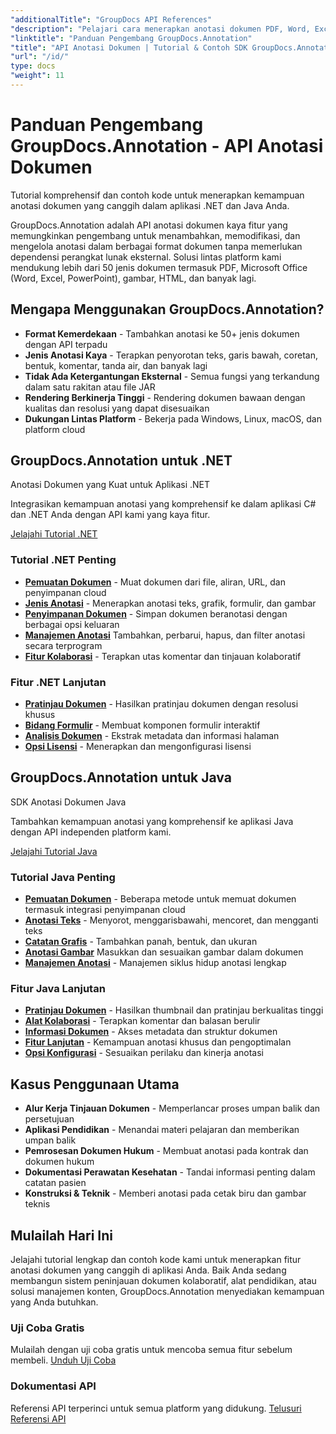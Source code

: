 ```yaml
---
"additionalTitle": "GroupDocs API References"
"description": "Pelajari cara menerapkan anotasi dokumen PDF, Word, Excel & PowerPoint dalam aplikasi .NET & Java. Tutorial langkah demi langkah untuk markup teks, komentar, bentuk & fitur kolaborasi."
"linktitle": "Panduan Pengembang GroupDocs.Annotation"
"title": "API Anotasi Dokumen | Tutorial & Contoh SDK GroupDocs.Annotation"
"url": "/id/"
type: docs
"weight": 11
---
```


# Panduan Pengembang GroupDocs.Annotation - API Anotasi Dokumen

Tutorial komprehensif dan contoh kode untuk menerapkan kemampuan anotasi dokumen yang canggih dalam aplikasi .NET dan Java Anda.

GroupDocs.Annotation adalah API anotasi dokumen kaya fitur yang memungkinkan pengembang untuk menambahkan, memodifikasi, dan mengelola anotasi dalam berbagai format dokumen tanpa memerlukan dependensi perangkat lunak eksternal. Solusi lintas platform kami mendukung lebih dari 50 jenis dokumen termasuk PDF, Microsoft Office (Word, Excel, PowerPoint), gambar, HTML, dan banyak lagi.

## Mengapa Menggunakan GroupDocs.Annotation?

- **Format Kemerdekaan** - Tambahkan anotasi ke 50+ jenis dokumen dengan API terpadu
- **Jenis Anotasi Kaya** - Terapkan penyorotan teks, garis bawah, coretan, bentuk, komentar, tanda air, dan banyak lagi
- **Tidak Ada Ketergantungan Eksternal** - Semua fungsi yang terkandung dalam satu rakitan atau file JAR
- **Rendering Berkinerja Tinggi** - Rendering dokumen bawaan dengan kualitas dan resolusi yang dapat disesuaikan
- **Dukungan Lintas Platform** - Bekerja pada Windows, Linux, macOS, dan platform cloud

## GroupDocs.Annotation untuk .NET

Anotasi Dokumen yang Kuat untuk Aplikasi .NET

Integrasikan kemampuan anotasi yang komprehensif ke dalam aplikasi C# dan .NET Anda dengan API kami yang kaya fitur.

[Jelajahi Tutorial .NET](./net/)

### Tutorial .NET Penting

- [**Pemuatan Dokumen**](./net/document-loading) - Muat dokumen dari file, aliran, URL, dan penyimpanan cloud
- [**Jenis Anotasi**](./net/text-annotations) - Menerapkan anotasi teks, grafik, formulir, dan gambar
- [**Penyimpanan Dokumen**](./net/document-saving) - Simpan dokumen beranotasi dengan berbagai opsi keluaran
- [**Manajemen Anotasi**](./net/annotation-management) Tambahkan, perbarui, hapus, dan filter anotasi secara terprogram
- [**Fitur Kolaborasi**](./net/reply-management) - Terapkan utas komentar dan tinjauan kolaboratif

### Fitur .NET Lanjutan

- [**Pratinjau Dokumen**](./net/document-preview) - Hasilkan pratinjau dokumen dengan resolusi khusus
- [**Bidang Formulir**](./net/form-field-annotations) - Membuat komponen formulir interaktif
- [**Analisis Dokumen**](./net/document-information) - Ekstrak metadata dan informasi halaman
- [**Opsi Lisensi**](./net/licensing-and-configuration) - Menerapkan dan mengonfigurasi lisensi

## GroupDocs.Annotation untuk Java

SDK Anotasi Dokumen Java

Tambahkan kemampuan anotasi yang komprehensif ke aplikasi Java dengan API independen platform kami.

[Jelajahi Tutorial Java](./java/)

### Tutorial Java Penting

- [**Pemuatan Dokumen**](./java/document-loading) - Beberapa metode untuk memuat dokumen termasuk integrasi penyimpanan cloud
- [**Anotasi Teks**](./java/text-annotations) - Menyorot, menggarisbawahi, mencoret, dan mengganti teks
- [**Catatan Grafis**](./java/graphical-annotations) - Tambahkan panah, bentuk, dan ukuran
- [**Anotasi Gambar**](./java/image-annotations) Masukkan dan sesuaikan gambar dalam dokumen  
- [**Manajemen Anotasi**](./java/annotation-management) - Manajemen siklus hidup anotasi lengkap

### Fitur Java Lanjutan

- [**Pratinjau Dokumen**](./java/document-preview) - Hasilkan thumbnail dan pratinjau berkualitas tinggi
- [**Alat Kolaborasi**](./java/reply-management) - Terapkan komentar dan balasan berulir
- [**Informasi Dokumen**](./java/document-information) - Akses metadata dan struktur dokumen
- [**Fitur Lanjutan**](./java/advanced-features) - Kemampuan anotasi khusus dan pengoptimalan
- [**Opsi Konfigurasi**](./java/licensing-and-configuration) - Sesuaikan perilaku dan kinerja anotasi

## Kasus Penggunaan Utama

- **Alur Kerja Tinjauan Dokumen** - Memperlancar proses umpan balik dan persetujuan
- **Aplikasi Pendidikan** - Menandai materi pelajaran dan memberikan umpan balik
- **Pemrosesan Dokumen Hukum** - Membuat anotasi pada kontrak dan dokumen hukum
- **Dokumentasi Perawatan Kesehatan** - Tandai informasi penting dalam catatan pasien
- **Konstruksi & Teknik** - Memberi anotasi pada cetak biru dan gambar teknis

## Mulailah Hari Ini

Jelajahi tutorial lengkap dan contoh kode kami untuk menerapkan fitur anotasi dokumen yang canggih di aplikasi Anda. Baik Anda sedang membangun sistem peninjauan dokumen kolaboratif, alat pendidikan, atau solusi manajemen konten, GroupDocs.Annotation menyediakan kemampuan yang Anda butuhkan.

### Uji Coba Gratis
Mulailah dengan uji coba gratis untuk mencoba semua fitur sebelum membeli.
[Unduh Uji Coba](https://releases.groupdocs.com/annotation/)

### Dokumentasi API
Referensi API terperinci untuk semua platform yang didukung.
[Telusuri Referensi API](https://reference.groupdocs.com/annotation/)